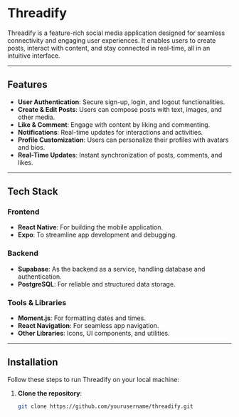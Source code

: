 # Threadify

Threadify is a feature-rich social media application designed for seamless connectivity and engaging user experiences. It enables users to create posts, interact with content, and stay connected in real-time, all in an intuitive interface.

---

## Features

- **User Authentication**: Secure sign-up, login, and logout functionalities.
- **Create & Edit Posts**: Users can compose posts with text, images, and other media.
- **Like & Comment**: Engage with content by liking and commenting.
- **Notifications**: Real-time updates for interactions and activities.
- **Profile Customization**: Users can personalize their profiles with avatars and bios.
- **Real-Time Updates**: Instant synchronization of posts, comments, and likes.

---

## Tech Stack

### Frontend
- **React Native**: For building the mobile application.
- **Expo**: To streamline app development and debugging.

### Backend
- **Supabase**: As the backend as a service, handling database and authentication.
- **PostgreSQL**: For reliable and structured data storage.

### Tools & Libraries
- **Moment.js**: For formatting dates and times.
- **React Navigation**: For seamless app navigation.
- **Other Libraries**: Icons, UI components, and utilities.

---

## Installation

Follow these steps to run Threadify on your local machine:

1. **Clone the repository**:
   ```bash
   git clone https://github.com/yourusername/threadify.git

